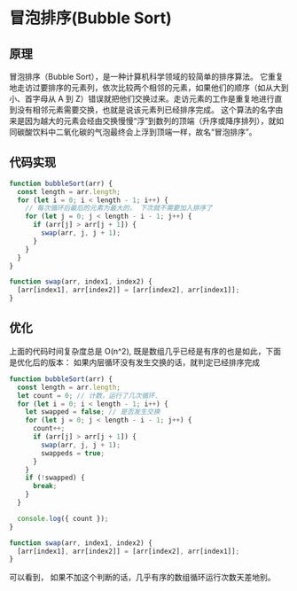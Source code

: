 # 冒泡排序(Bubble Sort)

## 原理

冒泡排序（Bubble Sort），是一种计算机科学领域的较简单的排序算法。
它重复地走访过要排序的元素列，依次比较两个相邻的元素，如果他们的顺序（如从大到小、首字母从 A 到 Z）错误就把他们交换过来。走访元素的工作是重复地进行直到没有相邻元素需要交换，也就是说该元素列已经排序完成。
这个算法的名字由来是因为越大的元素会经由交换慢慢“浮”到数列的顶端（升序或降序排列），就如同碳酸饮料中二氧化碳的气泡最终会上浮到顶端一样，故名“冒泡排序”。

## 代码实现

```js
function bubbleSort(arr) {
  const length = arr.length;
  for (let i = 0; i < length - 1; i++) {
    // 每次循环后最后的元素为最大的， 下次就不需要加入排序了
    for (let j = 0; j < length - i - 1; j++) {
      if (arr[j] > arr[j + 1]) {
        swap(arr, j, j + 1);
      }
    }
  }
}

function swap(arr, index1, index2) {
  [arr[index1], arr[index2]] = [arr[index2], arr[index1]];
}
```

## 优化

上面的代码时间复杂度总是 O(n^2), 既是数组几乎已经是有序的也是如此，下面是优化后的版本：
如果内层循环没有发生交换的话，就判定已经排序完成

```js
function bubbleSort(arr) {
  const length = arr.length;
  let count = 0; // 计数，运行了几次循环.
  for (let i = 0; i < length - 1; i++) {
    let swapped = false; // 是否发生交换
    for (let j = 0; j < length - i - 1; j++) {
      count++;
      if (arr[j] > arr[j + 1]) {
        swap(arr, j, j + 1);
        swappeds = true;
      }
    }
    if (!swapped) {
      break;
    }
  }

  console.log({ count });
}

function swap(arr, index1, index2) {
  [arr[index1], arr[index2]] = [arr[index2], arr[index1]];
}
```

可以看到， 如果不加这个判断的话，几乎有序的数组循环运行次数天差地别。
